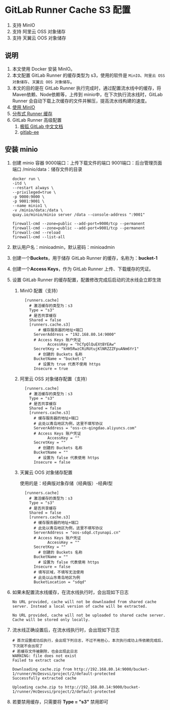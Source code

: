 # GitLab Runner Cache S3 配置

1. 支持 MinIO
2. 支持 阿里云 OSS 对象储存
3. 支持 天翼云 OOS 对象储存

## 说明

1. 本文使用 Docker 安装 MinIO。
2. 本文配置 GitLab Runner 的缓存类型为 s3，使用的软件是 `MinIO`、`阿里云 OSS 对象储存`、`天翼云 OOS 对象储存`。
3. 本文的目的是在 GitLab Runner 执行完成时，通过配置流水线中的缓存，将 Maven依赖、Node依赖等，上传到 minio中，在下次执行流水线时，GitLab
   Runner 会自动下载上次缓存的文件并解压，提高流水线构建的速度。
4. [使用 MinIO](https://docs.gitlab.cn/runner/configuration/speed_up_job_execution.html#%E4%BD%BF%E7%94%A8-minio)
5. [分布式 Runner 缓存](https://docs.gitlab.cn/runner/configuration/autoscale.html#distributed-runners-caching)
6. GitLab Runner 高级配置
    1. [极狐 GitLab 中文文档](https://docs.gitlab.cn/runner/configuration/advanced-configuration.html)
    2. [gitlab-ee](https://docs.gitlab.com/runner/configuration/advanced-configuration.html)

## 安装 minio

1. 创建 minio 容器
   9000端口：上传下载文件的端口
   9001端口：后台管理页面端口
   /minio/data：储存文件的目录
   ```shell
   docker run \
   -itd \
   --restart always \
   --privileged=true \
   -p 9000:9000 \
   -p 9001:9001 \
   --name minio1 \
   -v /minio/data:/data \
   quay.io/minio/minio server /data --console-address ":9001"
   ```
   ```shell
   firewall-cmd --zone=public --add-port=9000/tcp --permanent
   firewall-cmd --zone=public --add-port=9001/tcp --permanent
   firewall-cmd --reload
   firewall-cmd --list-all
   ```

2. 默认用户名：minioadmin，默认密码：minioadmin
3. 创建一个**Buckets**，用于储存 GitLab Runner 的缓存，名称为：**bucket-1**
4. 创建一个**Access Keys**，作为 GitLab Runner 上传、下载缓存的凭证。
5. 设置 GitLab Runner 的缓存配置，配置修改完成后启动的流水线会立即生效

    1. MinIO 配置（支持）

        ```shell
          [runners.cache]
            # 激活缓存的类型为：s3
            Type = "s3"
            # 是否共享缓存
            Shared = false
            [runners.cache.s3]
                # 缓存服务器的地址+端口
              ServerAddress = "192.168.80.14:9000"
              # Access Keys 账户凭证
                    AccessKey = "hCfpQlQuEXtBYEAw"
              SecretKey = "kHH5RwzCRiRUtujKlNRZZZFpuANm6Yr1"
                # 创建的 Buckets 名称
              BucketName = "bucket-1"
                # 设置为 true 代表不使用 https
              Insecure = true
        ```

    2. 阿里云 OSS 对象储存配置（支持）

       ```shell
         [runners.cache]
           # 激活缓存的类型为：s3
           Type = "s3"
           # 是否共享缓存
           Shared = false
           [runners.cache.s3]
             # 缓存服务器的地址+端口
             # 此处以青岛地区为例，这里不填写协议
             ServerAddress = "oss-cn-qingdao.aliyuncs.com"
             # Access Keys 账户凭证
                   AccessKey = ""
             SecretKey = ""
               # 创建的 Buckets 名称
             BucketName = ""
               # 设置为 false 代表使用 https
             Insecure = false
       ```

    3. 天翼云 OOS 对象储存配置

       使用的是：经典版对象存储（经典版）-经典Ⅰ型

       ```shell
         [runners.cache]
           # 激活缓存的类型为：s3
           Type = "s3"
           # 是否共享缓存
           Shared = false
           [runners.cache.s3]
             # 缓存服务器的地址+端口
             # 此处以青岛地区为例，这里不填写协议
             ServerAddress = "oos-sdqd.ctyunapi.cn"
             # Access Keys 账户凭证
                   AccessKey = ""
             SecretKey = ""
               # 创建的 Buckets 名称
             BucketName = ""
               # 设置为 false 代表使用 https
             Insecure = false
             # 填写区域，不填写无法使用
             # 此处以山东青岛地区为例
             BucketLocation = "sdqd"
       ```

6. 如果未配置流水线缓存，在流水线执行时，会出现如下日志

    ```shell
    No URL provided, cache will not be downloaded from shared cache server. Instead a local version of cache will be extracted. 
    ```

    ```shell
    No URL provided, cache will not be uploaded to shared cache server. Cache will be stored only locally. 
    ```

7. 流水线正确设置后，在流水线执行时，会出现如下日志

    ```shell
    # 首次设置成功后执行，会出现下列日志，不过不用担心，本次执行成功上传依赖完成后，下次就不会出现了
    # 若缓存文件被删除，也会出现此日志
    WARNING: file does not exist                       
    Failed to extract cache
    ```

    ```shell
    Downloading cache.zip from http://192.168.80.14:9000/bucket-1/runner/HcQesvsi/project/2/default-protected 
    Successfully extracted cache
    ```

    ```shell
    Uploading cache.zip to http://192.168.80.14:9000/bucket-1/runner/HcQesvsi/project/2/default-protected 
    ```

8. 若要禁用缓存，只需要将 **Type = "s3"** 禁用即可
